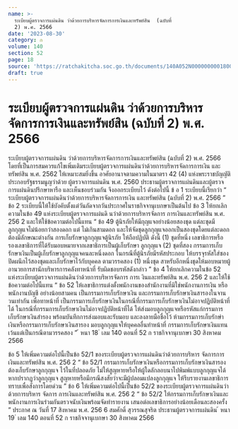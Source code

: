 ```yaml
---
name: >-
  ระเบียบผู้ตรวจการแผ่นดิน ว่าด้วยการบริหารจัดการการเงินและทรัพย์สิน  (ฉบับที่
  2) พ.ศ. 2566
date: '2023-08-30'
category: ก
volume: 140
section: 52
page: 18
source: 'https://ratchakitcha.soc.go.th/documents/140A052N0000000001800.pdf'
draft: true
---
```


# ระเบียบผู้ตรวจการแผ่นดิน ว่าด้วยการบริหารจัดการการเงินและทรัพย์สิน  (ฉบับที่ 2) พ.ศ. 2566

ระเบียบผู้ตรวจการแผ่นดิน ว่าด้วยการบริหารจัดการการเงินและทรัพย์สิน (ฉบับที่ 2) พ.ศ. 2566 โดยที่เป็นการสมควรแก้ไขเพิ่มเติมระเบียบผู้ตรวจการแผ่นดินว่าด้วยการบริหารจัดการการเงิน และทรัพย์สิน พ.ศ. 2562 ให้เหมาะสมยิ่งขึ้น อาศัยอานาจตามความในมาตรา 42 (4) แห่งพระราชบัญญัติประกอบรัฐธรรมนูญว่าด้วย ผู้ตรวจการแผ่นดิน พ.ศ. 2560 ประธานผู้ตรวจการแผ่นดินและผู้ตรวจการแผ่นดินปรึกษาหารือ และเห็นชอบร่วมกัน จึงออกระเบียบไว้ ดังต่อไปนี้ ข้ อ 1 ระเบียบนี้เรียกว่า “ ระเบียบผู้ตรวจการแผ่นดินว่าด้วยการบริหารจัดการการเงิน และทรัพย์สิน (ฉบับที่ 2) พ.ศ. 2566 ” ข้อ 2 ระเบียบนี้ให้ใช้บังคับตั้งแต่วันถัดจากวันประกาศในราชกิจจานุเบกษาเป็นต้นไป ข้อ 3 ให้ยกเลิกความในข้อ 49 แห่งระเบียบผู้ตรวจการแผ่นดิ นว่าด้วยการบริหารจัดการ การเงินและทรัพย์สิน พ.ศ. 256 2 และให้ใช้ข้อความต่อไปนี้แทน “ ข้อ 49 ตู้นิรภัยให้มีกุญแจอย่างน้อยสองชุด แต่ละชุดมีลูกกุญแจไม่น้อยกว่าสองดอก แต่ ไม่เกินสามดอก และให้จัดชุดลูกกุญแจออกเป็นสองชุดโดยแต่ละดอกต้องมีลักษณะต่างกัน การเก็บรักษาลูกกุญแจตู้นิรภัย ให้ถือปฏิบัติ ดังนี้ (1) ชุดที่หนึ่ง เลขาธิการหรือรองเลขาธิการที่ได้รับมอบหมายจากเลขาธิการเป็นผู้เก็บรักษา ลูกกุญแจ (2) ชุดที่สอง กรรมการเก็บรักษาเงินเป็นผู้เก็บรักษาลูกกุญแจคนละหนึ่งดอก ในกรณีที่ตู้นิรภัยมีรหัสประกอบ ให้บรรจุรหัสใส่ซองปิดผนึกไว้สองชุดและเก็บรักษาไว้กับบุคคล ตามวรรคสอง (1) หนึ่งชุด สาหรับอีกหนึ่งชุดให้มอบหมายผู้อานวยการสานักบริหารการคลังทาหน้าที่ รับผิดชอบรหัสดังกล่าว ” ข้อ 4 ให้ยกเลิกความในข้อ 52 แห่งระเบียบผู้ตรวจการแผ่นดินว่าด้วยการบริหารจัดการ การเ งินและทรัพย์สิน พ.ศ. 256 2 และให้ใช้ข้อความต่อไปนี้แทน “ ข้อ 52 ให้เลขาธิการแต่งตั้งพนักงานของสำนักงานที่มิใช่พนักงานการเงิน หรือพนักงานบัญชี อย่างน้อยสามคน เป็นกรรมการเก็บรักษาเงิน และกรรมการเก็บรักษาเงินสารองในจานวนเท่ากัน เพื่อทาหน้าที่ เป็นกรรมการเก็บรักษาเงินในกรณีที่กรรมการเก็บรักษาเงินไม่อาจปฏิบัติหน้าที่ได้ ในกรณีที่กรรมการเก็บรักษาเงินไม่อาจปฏิบัติหน้าที่ได้ ให้ส่งมอบลูกกุญแจหรือรหัสแก่กรรมการ เก็บรักษาเงินสำรอง พร้อมบันทึกการส่งมอบและรับมอบ และลงลายมือชื่อไว้ ห้ามกรรมการเก็บรักษำเงินหรือกรรมการเก็บรักษาเงินสารอง มอบลูกกุญแจให้บุคคลอื่นทำหน้าที่ กรรมการเก็บรักษาเงินแทน เว้นแต่เป็นกรณีตามวรรคสอง ” ้ หนา 18 ่ เลม 140 ตอนที่ 52 ก ราชกิจจานุเบกษา 30 สิงหาคม 2566

ข้อ 5 ให้เพิ่มความต่อไปนี้เป็นข้อ 52/1 ของระเบียบผู้ตรวจการแผ่นดินว่าด้วยการบริหาร จัดการการเงินและทรัพย์สิน พ.ศ. 256 2 “ ข้อ 52/1 กรรมการเก็บรักษาเงินหรือกรรมการเก็บรักษาเงินสารองต้องเก็บรักษาลูกกุญแจ ไว้ในที่ปลอดภัย ไม่ให้สูญหายหรือให้ผู้ใดลักลอบนาไปพิมพ์แบบลูกกุญแจได้ หากปรากฏว่าลูกกุญแจ สูญหายหรือมีกรณีสงสัยว่าจะมีผู้ปลอมแปลงลูกกุญแจ ให้รีบรายงานเลขาธิการทราบเพื่อสั่งการโดยด่วน ” ข้อ 6 ให้เพิ่มความต่อไปนี้เป็นข้อ 52/2 ของระเบียบผู้ตรวจการแผ่นดินว่าด้วยการบริหาร จัดการ การเงินและทรัพย์สิน พ.ศ. 256 2 “ ข้อ 52/2 ให้กรรมการเก็บรักษาเงินและพนักงานการเงินร่วมกันตรวจนับเงินพร้อมจัดทำรายงาน เสนอต่อเลขาธิการอย่างน้อยเดือนละสองครั้ง ” ประกาศ ณ วันที่ 17 สิงหาคม พ.ศ. 256 6 สมศักดิ์ สุวรรณสุจริต ประธานผู้ตรวจการแผ่นดิน ้ หนา 19 ่ เลม 140 ตอนที่ 52 ก ราชกิจจานุเบกษา 30 สิงหาคม 2566
